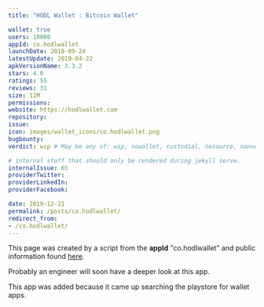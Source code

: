 ```yaml
---
title: "HODL Wallet : Bitcoin Wallet"

wallet: true
users: 10000
appId: co.hodlwallet
launchDate: 2018-09-24
latestUpdate: 2019-04-22
apkVersionName: 3.3.2
stars: 4.0
ratings: 55
reviews: 31
size: 11M
permissions:
website: https://hodlwallet.com
repository:
issue:
icon: images/wallet_icons/co.hodlwallet.png
bugbounty:
verdict: wip # May be any of: wip, nowallet, custodial, nosource, nonverifiable, verifiable, bounty, cert1, cert2, cert3

# internal stuff that should only be rendered during jekyll serve.
internalIssue: 65
providerTwitter:
providerLinkedIn:
providerFacebook:

date: 2019-12-21
permalink: /posts/co.hodlwallet/
redirect_from:
- /co.hodlwallet/
---
```


This page was created by a script from the **appId** "co.hodlwallet" and public
information found
[here](https://play.google.com/store/apps/details?id=co.hodlwallet).

Probably an engineer will soon have a deeper look at this app.

This app was added because it came up searching the playstore for wallet apps.
